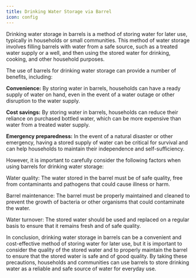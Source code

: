 ```yaml
---
title: Drinking Water Storage via Barrel
icon: config
---
```


Drinking water storage in barrels is a method of storing water for later use, typically in households or small communities. This method of water storage involves filling barrels with water from a safe source, such as a treated water supply or a well, and then using the stored water for drinking, cooking, and other household purposes.

The use of barrels for drinking water storage can provide a number of benefits, including:

<b>Convenience:</b> By storing water in barrels, households can have a ready supply of water on hand, even in the event of a water outage or other disruption to the water supply.

<b>Cost savings:</b> By storing water in barrels, households can reduce their reliance on purchased bottled water, which can be more expensive than water from a treated water supply.

<b>Emergency preparedness:</b> In the event of a natural disaster or other emergency, having a stored supply of water can be critical for survival and can help households to maintain their independence and self-sufficiency.

However, it is important to carefully consider the following factors when using barrels for drinking water storage:

Water quality: The water stored in the barrel must be of safe quality, free from contaminants and pathogens that could cause illness or harm.

Barrel maintenance: The barrel must be properly maintained and cleaned to prevent the growth of bacteria or other organisms that could contaminate the water.

Water turnover: The stored water should be used and replaced on a regular basis to ensure that it remains fresh and of safe quality.

In conclusion, drinking water storage in barrels can be a convenient and cost-effective method of storing water for later use, but it is important to consider the quality of the stored water and to properly maintain the barrel to ensure that the stored water is safe and of good quality. By taking these precautions, households and communities can use barrels to store drinking water as a reliable and safe source of water for everyday use.
